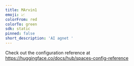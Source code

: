 ```yaml
---
title: MArvin1
emoji: 📈
colorFrom: red
colorTo: green
sdk: static
pinned: false
short_description: 'AI agnet '
---
```


Check out the configuration reference at https://huggingface.co/docs/hub/spaces-config-reference
